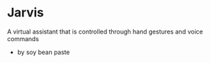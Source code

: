 # Jarvis
A virtual assistant that is controlled through hand gestures and voice commands
- by soy bean paste
